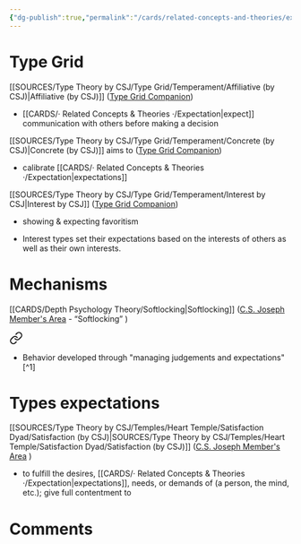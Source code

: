 ```yaml
---
{"dg-publish":true,"permalink":"/cards/related-concepts-and-theories/expectation/","noteIcon":"","created":"2023-04-19T18:12:03.088+02:00","updated":"2023-04-19T18:51:08.625+02:00"}
---
```



# Type Grid 
[[SOURCES/Type Theory by CSJ/Type Grid/Temperament/Affiliative (by CSJ)\|Affiliative (by CSJ)]]   ([Type Grid Companion](https://csjoseph.life/type-grid-companion-guide-download/))

<div class="transclusion internal-embed is-loaded"><div class="markdown-embed">



-   [[CARDS/· Related Concepts & Theories ·/Expectation\|expect]] communication with others before making a decision
     

</div></div>

[[SOURCES/Type Theory by CSJ/Type Grid/Temperament/Concrete (by CSJ)\|Concrete (by CSJ)]] aims to  ([Type Grid Companion](https://csjoseph.life/type-grid-companion-guide-download/))

<div class="transclusion internal-embed is-loaded"><div class="markdown-embed">



-   calibrate [[CARDS/· Related Concepts & Theories ·/Expectation\|expectations]] 

</div></div>
 
[[SOURCES/Type Theory by CSJ/Type Grid/Temperament/Interest by CSJ\|Interest by CSJ]]  ([Type Grid Companion](https://csjoseph.life/type-grid-companion-guide-download/))

<div class="transclusion internal-embed is-loaded"><div class="markdown-embed">



- showing & expecting favoritism 

</div></div>


<div class="transclusion internal-embed is-loaded"><div class="markdown-embed">



- Interest types set their expectations based on the interests of others as well as their own interests. 

</div></div>


# Mechanisms 
[[CARDS/Depth Psychology Theory/Softlocking\|Softlocking]] ([C.S. Joseph Member's Area](https://offers.csjoseph.life/portal) - “Softlocking” )

<div class="transclusion internal-embed is-loaded"><a class="markdown-embed-link" href="/cards/depth-psychology-theory/softlocking/#8aeee5" aria-label="Open link"><svg xmlns="http://www.w3.org/2000/svg" width="24" height="24" viewBox="0 0 24 24" fill="none" stroke="currentColor" stroke-width="2" stroke-linecap="round" stroke-linejoin="round" class="svg-icon lucide-link"><path d="M10 13a5 5 0 0 0 7.54.54l3-3a5 5 0 0 0-7.07-7.07l-1.72 1.71"></path><path d="M14 11a5 5 0 0 0-7.54-.54l-3 3a5 5 0 0 0 7.07 7.07l1.71-1.71"></path></svg></a><div class="markdown-embed">



- Behavior developed through "managing judgements and expectations"[^1] 

</div></div>
 


# Types expectations 
[[SOURCES/Type Theory by CSJ/Temples/Heart Temple/Satisfaction Dyad/Satisfaction (by CSJ)\|SOURCES/Type Theory by CSJ/Temples/Heart Temple/Satisfaction Dyad/Satisfaction (by CSJ)]] ([C.S. Joseph Member's Area](https://offers.csjoseph.life/portal) )

<div class="transclusion internal-embed is-loaded"><div class="markdown-embed">



- to fulfill the desires, [[CARDS/· Related Concepts & Theories ·/Expectation\|expectations]], needs, or demands of (a person, the mind, etc.); give full contentment to   

</div></div>
 


# Comments 
<script src="https://utteranc.es/client.js"
        repo="Heart4sides/Comment_Section"
        issue-term="pathname"
        theme="gruvbox-dark"
        crossorigin="anonymous"
        async>
</script>